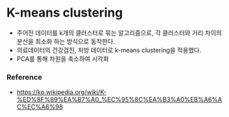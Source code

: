 # K-means clustering
* 주어진 데이터를 k개의 클러스터로 묶는 알고리즘으로, 각 클러스터와 거리 차이의 분산을 최소화 하는 방식으로 동작한다.
* 의료데이터의 건강검진, 처방 데이터로 k-means clustering을 적용했다.
* PCA를 통해 차원을 축소하여 시각화
### Reference
* https://ko.wikipedia.org/wiki/K-%ED%8F%89%EA%B7%A0_%EC%95%8C%EA%B3%A0%EB%A6%AC%EC%A6%98
